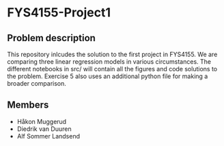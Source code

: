 # FYS4155-Project1

## Problem description

This repository inlcudes the solution to the first project in FYS4155. We are comparing three linear regression models in various circumstances. The different notebooks in src/ will contain all the figures and code solutions to the problem. Exercise 5 also uses an additional python file for making a broader comparison.

## Members

* Håkon Muggerud
* Diedrik van Duuren
* Alf Sommer Landsend

